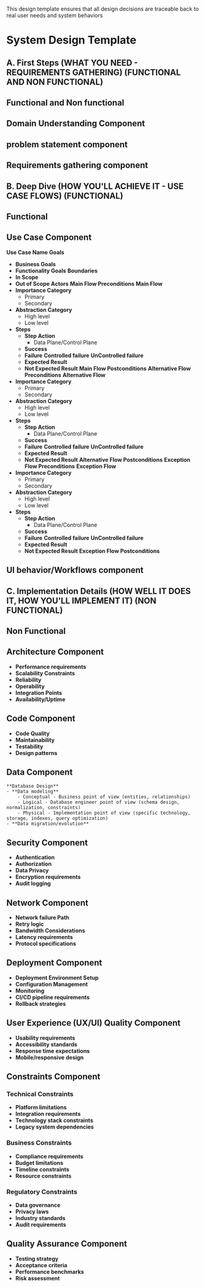 This design template ensures that all design decisions are traceable back to real user needs and system behaviors
# System Design Template

## A. First Steps (WHAT YOU NEED - REQUIREMENTS GATHERING) (FUNCTIONAL AND NON FUNCTIONAL)
## Functional and Non functional
## Domain Understanding Component
## problem statement component
## Requirements gathering component

## B. Deep Dive (HOW YOU'LL ACHIEVE IT - USE CASE FLOWS) (FUNCTIONAL)
## Functional 
## Use Case Component
**Use Case Name**
**Goals**
  - **Business Goals**
  - **Functionality Goals**
**Boundaries**
   - **In Scope**
   - **Out of Scope**
**Actors**
**Main Flow Preconditions**
**Main Flow** 
   - **Importance Category**
     - Primary
     - Secondary
   - **Abstraction Category**
     - High level
     - Low level
   - **Steps**
     - **Step Action** 
       - Data Plane/Control Plane
     - **Success**
     - **Failure**
           **Controlled failure**
           **UnControlled failure**
     - **Expected Result**
     - **Not Expected Result**
**Main Flow Postconditions**
**Alternative Flow Preconditions**
**Alternative Flow**
   - **Importance Category**
     - Primary
     - Secondary
   - **Abstraction Category**
     - High level
     - Low level
   - **Steps**
     - **Step Action**
       - Data Plane/Control Plane
     - **Success**
     - **Failure**
           **Controlled failure**
           **UnControlled failure**
     - **Expected Result**
     - **Not Expected Result**
**Alternative Flow Postconditions**
**Exception Flow Preconditions**
**Exception Flow**
   - **Importance Category**
     - Primary
     - Secondary
   - **Abstraction Category**
     - High level
     - Low level
   - **Steps**
     - **Step Action**
       - Data Plane/Control Plane
     - **Success**
     - **Failure**
           **Controlled failure**
           **UnControlled failure**
     - **Expected Result**
     - **Not Expected Result**
**Exception Flow Postconditions**

## UI behavior/Workflows component

## C. Implementation Details (HOW WELL IT DOES IT, HOW YOU'LL IMPLEMENT IT) (NON FUNCTIONAL)
## Non Functional
## Architecture Component
- **Performance requirements**
- **Scalability Constraints**
- **Reliability**
- **Operability**
- **Integration Points**
- **Availability/Uptime**

## Code Component
- **Code Quality**
- **Maintainability**
- **Testability**
- **Design patterns**

## Data Component
    **Database Design**
    - **Data modeling**
        - Conceptual - Business point of view (entities, relationships)
        - Logical - Database engineer point of view (schema design, normalization, constraints)
        - Physical - Implementation point of view (specific technology, storage, indexes, query optimization)
    - **Data migration/evolution**

## Security Component
- **Authentication**
- **Authorization**
- **Data Privacy**
- **Encryption requirements**
- **Audit logging**

## Network Component
- **Network failure Path**
- **Retry logic**
- **Bandwidth Considerations**
- **Latency requirements**
- **Protocol specifications**

 ## Deployment Component
- **Deployment Environment Setup**
- **Configuration Management**
- **Monitoring**
- **CI/CD pipeline requirements**
- **Rollback strategies**
  
## User Experience (UX/UI) Quality Component
- **Usability requirements**
- **Accessibility standards**
- **Response time expectations**
- **Mobile/responsive design**

## Constraints Component

### Technical Constraints
- **Platform limitations**
- **Integration requirements**
- **Technology stack constraints**
- **Legacy system dependencies**

### Business Constraints
- **Compliance requirements**
- **Budget limitations**
- **Timeline constraints**
- **Resource constraints**

### Regulatory Constraints
- **Data governance**
- **Privacy laws**
- **Industry standards**
- **Audit requirements**

## Quality Assurance Component
- **Testing strategy**
- **Acceptance criteria**
- **Performance benchmarks**
- **Risk assessment**